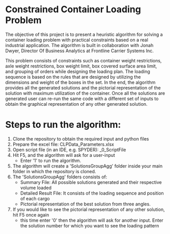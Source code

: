 # Constrained Container Loading Problem
The objective of this project is to present a heuristic algorithm for solving a container loading problem with practical constraints based on a real industrial application. The algorithm is built in collaboration with Jonah Dwyer, Director Of Business Analytics at Frontline Carrier Systems Inc.

This problem consists of constraints such as container weight restrictions, axle weight restrictions, box weight limit, box covered surface area limit, and grouping of orders while designing the loading plan. The loading sequence is based on the rules that are designed by utilizing the dimensions and weight of the boxes in the set. In the end, the algorithm provides all the generated solutions and the pictorial representation of the solution with maximum utilization of the container. Once all the solutions are generated user can re-run the same code with a different set of inputs to obtain the graphical representation of any other generated solution. 

# Steps to run the algorithm:
1. Clone the repository to obtain the required input and python files
2. Prepare the excel file: CLPData_Parameters.xlsx
3. Open script file (in an IDE, e.g. SPYDER): _0_ScriptFile
4. Hit F5, and the algorithm will ask for a user-input
   - Enter '1' to run the algorithm.   
5. The algorithm will create a 'SolutionsGroupAgg' folder inside your main folder in which the repository is cloned.
6. The 'SolutionsGroupAgg' folders consists of:
   - Summary File: All possible solutions generated and their respective volume loaded
   - Detailed Result File: It consists of the loading sequence and position of each cargo
   - Pictorial representation of the best solution from three angles.
7. If you would like to see the pictorial representation of any other solution, hit F5 once again
   - this time enter '0' then the algorithm will ask for another input. Enter the solution number for which you want to see the loading pattern
